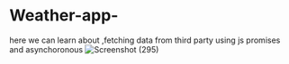 # Weather-app-
here we can learn about ,fetching data from third party using js promises and asynchoronous
![Screenshot (295)](https://user-images.githubusercontent.com/82010812/227417376-83a2d018-097b-40df-961d-a9f4089afdc9.png)

